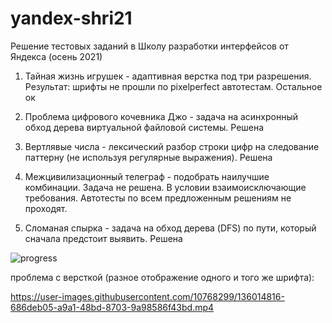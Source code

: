 # yandex-shri21

Решение тестовых заданий в Школу разработки интерфейсов от Яндекса (осень 2021)

1. Тайная жизнь игрушек - адаптивная верстка под три разрешения. Результат: шрифты не прошли по pixelperfect автотестам. Остальное ок

2. Проблема цифрового кочевника Джо - задача на асинхронный обход дерева виртуальной файловой системы. Решена

3. Вертлявые числа - лексический разбор строки цифр на следование паттерну (не используя регулярные выражения). Решена

4. Межцивилизационный телеграф - подобрать наилучшие комбинации. Задача не решена. В условии взаимоисключающие требования. Автотесты по всем предложенным решениям не проходят.

5. Сломаная спырка - задача на обход дерева (DFS) по пути, который сначала предстоит выявить. Решена


![progress](https://user-images.githubusercontent.com/10768299/136013619-de5f1fbc-f847-438b-9075-f18122435762.png)

проблема с версткой (разное отображение одного и того же шрифта):

https://user-images.githubusercontent.com/10768299/136014816-686deb05-a9a1-48bd-8703-9a98586f43bd.mp4



